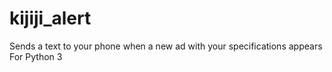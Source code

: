 # kijiji_alert
Sends a text to your phone when a new ad with your specifications appears
For Python 3 
